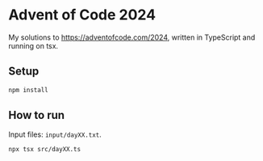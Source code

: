 # Advent of Code 2024
My solutions to https://adventofcode.com/2024, written in TypeScript and running on tsx.

## Setup
```bash
npm install
```

## How to run
Input files: `input/dayXX.txt`.
```bash
npx tsx src/dayXX.ts
```